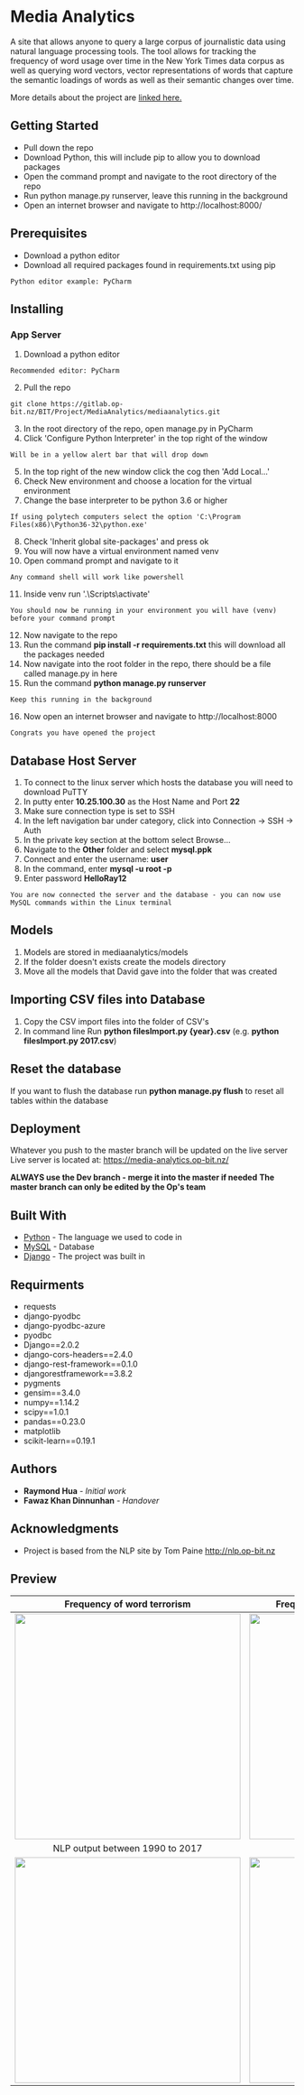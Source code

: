 # Media Analytics

A site that allows anyone to query a large corpus of journalistic data using natural language processing tools. 
The tool allows for tracking the frequency of word usage over time in the New York Times data corpus as well as querying word vectors, vector representations of words that capture the semantic loadings of words as well as their semantic changes over time.

More details about the project are [linked here.](https://raymondhua.github.io/project/op-project)

## Getting Started

<ul>
    <li>Pull down the repo</li>
    <li>Download Python, this will include pip to allow you to download packages</li>
    <li>Open the command prompt and navigate to the root directory of the repo</li>
    <li>Run python manage.py runserver, leave this running in the background</li>
    <li>Open an internet browser and navigate to http://localhost:8000/</li>
</ul>

## Prerequisites

<ul>
    <li>Download a python editor</li>
    <li>Download all required packages found in requirements.txt using pip</li>
</ul>


```
Python editor example: PyCharm

```

## Installing

### App Server

1. Download a python editor
```
Recommended editor: PyCharm
```
2. Pull the repo
```
git clone https://gitlab.op-bit.nz/BIT/Project/MediaAnalytics/mediaanalytics.git
```
3. In the root directory of the repo, open manage.py in PyCharm
4. Click 'Configure Python Interpreter' in the top right of the window
```
Will be in a yellow alert bar that will drop down
```
5. In the top right of the new window click the cog then 'Add Local...'
6. Check New environment and choose a location for the virtual environment
7. Change the base interpreter to be python 3.6 or higher
```
If using polytech computers select the option 'C:\Program Files(x86)\Python36-32\python.exe'
```
8. Check 'Inherit global site-packages' and press ok
9. You will now have a virtual environment named venv
10. Open command prompt and navigate to it
```
Any command shell will work like powershell
```
11. Inside venv run '.\Scripts\activate'
```
You should now be running in your environment you will have (venv) before your command prompt
```
12. Now navigate to the repo
13. Run the command **pip install -r requirements.txt** this will download all the packages needed
14. Now navigate into the root folder in the repo, there should be a file called manage.py in here
15. Run the command **python manage.py runserver**
```
Keep this running in the background
```
16. Now open an internet browser and navigate to http://localhost:8000
```
Congrats you have opened the project
```

## Database Host Server

1. To connect to the linux server which hosts the database you will need to download PuTTY
2. In putty enter **10.25.100.30** as the Host Name and Port **22**
3. Make sure connection type is set to SSH
4. In the left navigation bar under category, click into Connection -> SSH -> Auth
5. In the private key section at the bottom select Browse...
6. Navigate to the **Other** folder and select **mysql.ppk**
7. Connect and enter the username: **user**
8. In the command, enter **mysql -u root -p**
9. Enter password **HelloRay12**
```
You are now connected the server and the database - you can now use MySQL commands within the Linux terminal
```

## Models

1. Models are stored in mediaanalytics/models
2. If the folder doesn't exists create the models directory
3. Move all the models that David gave into the folder that was created

## Importing CSV files into Database

1. Copy the CSV import files into the folder of CSV's
2. In command line Run **python filesImport.py {year}.csv** (e.g. **python filesImport.py 2017.csv**)

## Reset the database
If you want to flush the database run **python manage.py flush** to reset all tables within the database

## Deployment

Whatever you push to the master branch will be updated on the live server
Live server is located at: https://media-analytics.op-bit.nz/

**ALWAYS use the Dev branch - merge it into the master if needed**
**The master branch can only be edited by the Op's team**

## Built With

* [Python](https://docs.python.org/3/) - The language we used to code in
* [MySQL](https://www.mysql.org/) - Database
* [Django](https://docs.djangoproject.com/en/2.1/) - The project was built in


## Requirments

- requests
- django-pyodbc
- django-pyodbc-azure
- pyodbc
- Django==2.0.2
- django-cors-headers==2.4.0
- django-rest-framework==0.1.0
- djangorestframework==3.8.2
- pygments
- gensim==3.4.0
- numpy==1.14.2
- scipy==1.0.1
- pandas==0.23.0
- matplotlib
- scikit-learn==0.19.1

## Authors

* **Raymond Hua** - *Initial work* 
* **Fawaz Khan Dinnunhan** - *Handover* 


## Acknowledgments

* Project is based from the NLP site by Tom Paine http://nlp.op-bit.nz

## Preview
Frequency of word **terrorism** | Frequent words between 1990 to 2017
:-------------------------:|:-------------------------:
<img src="https://raymondhua.github.io/images/projects/op-project/timeline/terrorism.png" width="400"> | <img src="https://raymondhua.github.io/images/projects/op-project/timeline/words.png" width="400"> 
NLP output between 1990 to 2017  | NLP output cont'd
<img src="https://raymondhua.github.io/images/projects/op-project/nlp/output1.png" width="400"> | <img src="https://raymondhua.github.io/images/projects/op-project/nlp/output2.png" width="400"> 